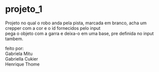 # projeto_1
Projeto no qual o robo anda pela pista, marcada em branco, acha um crepper com a cor e o id fornecidos pelo input  
pega o objeto com a garra e deixa-o em uma base, pre definida no input tambem.  

feito por:  
Gabriela Mitu  
Gabriella Cukier  
Henrique Thome
